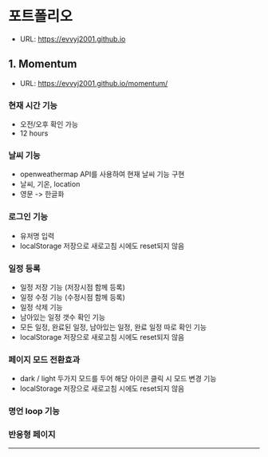 # 포트폴리오

-   URL: <https://evvyj2001.github.io>

## 1. Momentum

-   URL: <https://evvyj2001.github.io/momentum/>

### 현재 시간 기능

-   오전/오후 확인 가능
-   12 hours

### 날씨 기능

-   openweathermap API를 사용하여 현재 날씨 기능 구현
-   날씨, 기온, location
-   영문 -> 한글화

### 로그인 기능

-   유저명 입력
-   localStorage 저장으로 새로고침 시에도 reset되지 않음

### 일정 등록

-   일정 저장 기능 (저장시점 함께 등록)
-   일정 수정 기능 (수정시점 함께 등록)
-   일정 삭제 기능
-   남아있는 일정 갯수 확인 기능
-   모든 일정, 완료된 일정, 남아있는 일정, 완료 일정 따로 확인 기능
-   localStorage 저장으로 새로고침 시에도 reset되지 않음

### 페이지 모드 전환효과

-   dark / light 두가지 모드를 두어 해당 아이콘 클릭 시 모드 변경 기능
-   localStorage 저장으로 새로고침 시에도 reset되지 않음

### 명언 loop 기능

### 반응형 페이지

---
